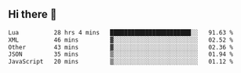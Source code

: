 ## Hi there 👋
<!--START_SECTION:waka-->

```txt
Lua          28 hrs 4 mins   ███████████████████████░░   91.63 %
XML          46 mins         ▓░░░░░░░░░░░░░░░░░░░░░░░░   02.52 %
Other        43 mins         ▓░░░░░░░░░░░░░░░░░░░░░░░░   02.36 %
JSON         35 mins         ▒░░░░░░░░░░░░░░░░░░░░░░░░   01.94 %
JavaScript   20 mins         ▒░░░░░░░░░░░░░░░░░░░░░░░░   01.12 %
```

<!--END_SECTION:waka-->
